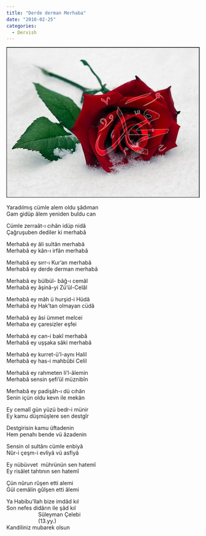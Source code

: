 ```yaml
---
title: "Derde derman Merhaba"
date: "2010-02-25"
categories: 
  - Dervish
---
```


![](../uploads/image/muhammed6se.jpg)

Yaradılmış cümle alem oldu şâdıman  
Gam gidüp âlem yeniden buldu can  
  
Cümle zerraât-ı cıhân idüp nidâ  
Çağruşuben dediler ki merhabâ  
  
Merhabâ ey âli sultân merhabâ  
Merhabâ ey kân-ı irfân merhabâ  
  
Merhabâ ey sırr-ı Kur’an merhabâ  
Merhabâ ey derde derman merhabâ  
  
Merhabâ ey bülbül- bâğ-ı cemâl  
Merhabâ ey âşinâ-yi Zü’ül-Celâl  
  
Merhabâ ey mâh ü hurşid-i Hüdâ  
Merhabâ ey Hak’tan olmayan cüdâ  
  
Merhabâ ey âsi ümmet melcei  
Merhaba ey çaresizler eşfei  
  
Merhabâ ey can-i bakî merhabâ  
Merhabâ ey uşşaka sâki merhabâ  
  
Merhabâ ey kurret-ü’l-aynı Halil  
Merhabâ ey has-i mahbûbi Celil  
  
Merhabâ ey rahmeten li’l-âlemin  
Merhabâ sensin şefi’ül müznibîn  
  
Merhabâ ey padişâh-ı dü cıhân  
Senin içün oldu kevn ile mekân  
  
Ey cemalî gün yüzü bedr-i münir  
Ey kamu düşmüşlere sen destgîr  
  
Destgirisin kamu üftadenin  
Hem penahı bende vü âzadenin  
  
Sensin ol sultânı cümle enbiyâ  
Nûr-i çeşm-i evliyâ vü asfiyâ  
  
Ey nübüvvet  mührünün sen hatemî  
Ey risâlet tahtının sen hatemî  
  
Çün nûrun rûşen etti alemi  
Gül cemâlin gûlşen etti âlemi  
  
Ya Habibu’llah bize imdâd kıl  
Son nefes didârın ile şâd kıl  
                     Süleyman Çelebi  
                     (13.yy.)  
Kandiliniz mubarek olsun
